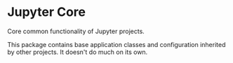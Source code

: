 # Jupyter Core

Core common functionality of Jupyter projects.

This package contains base application classes and configuration inherited by other projects.
It doesn't do much on its own.

